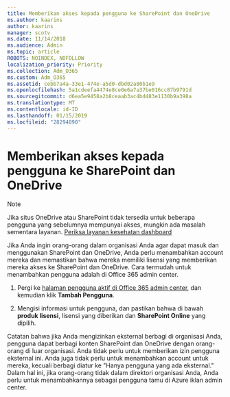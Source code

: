 ```yaml
---
title: Memberikan akses kepada pengguna ke SharePoint dan OneDrive
ms.author: kaarins
author: kaarins
manager: scotv
ms.date: 11/14/2018
ms.audience: Admin
ms.topic: article
ROBOTS: NOINDEX, NOFOLLOW
localization_priority: Priority
ms.collection: Adm_O365
ms.custom: Adm_O365
ms.assetid: cebb7a4a-33e1-474e-a5d0-dbd02a80b1e9
ms.openlocfilehash: 5a1cdeefa4474e8ce0e6a7a37be016cc87b9791d
ms.sourcegitcommit: d6ea5e9458a2b8ceaab3ac4bd483e1130b9a398a
ms.translationtype: MT
ms.contentlocale: id-ID
ms.lasthandoff: 01/15/2019
ms.locfileid: "28294890"
---
```

# <a name="give-users-access-to-sharepoint-and-onedrive"></a>Memberikan akses kepada pengguna ke SharePoint dan OneDrive

> [!NOTE]
> Jika situs OneDrive atau SharePoint tidak tersedia untuk beberapa pengguna yang sebelumnya mempunyai akses, mungkin ada masalah sementara layanan. [Periksa layanan kesehatan dashboard](https://portal.office.com/adminportal/home#/servicehealth)
  
Jika Anda ingin orang-orang dalam organisasi Anda agar dapat masuk dan menggunakan SharePoint dan OneDrive, Anda perlu menambahkan account mereka dan memastikan bahwa mereka memiliki lisensi yang memberikan mereka akses ke SharePoint dan OneDrive. Cara termudah untuk menambahkan pengguna adalah di Office 365 admin center.
  
1. Pergi ke [halaman pengguna aktif di Office 365 admin center](https://portal.office.com/adminportal/home#/users), dan kemudian klik **Tambah Pengguna**.
    
2. Mengisi informasi untuk pengguna, dan pastikan bahwa di bawah **produk lisensi**, lisensi yang diberikan dan **SharePoint Online** yang dipilih. 
    
Catatan bahwa jika Anda mengizinkan eksternal berbagi di organisasi Anda, pengguna dapat berbagi konten SharePoint dan OneDrive dengan orang-orang di luar organisasi. Anda tidak perlu untuk memberikan izin pengguna eksternal ini. Anda juga tidak perlu untuk menambahkan account untuk mereka, kecuali berbagi diatur ke "Hanya pengguna yang ada eksternal." Dalam hal ini, jika orang-orang tidak dalam direktori organisasi Anda, Anda perlu untuk menambahkannya sebagai pengguna tamu di Azure iklan admin center.
  

